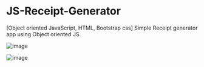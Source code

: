 # JS-Receipt-Generator
[Object oriented JavaScript, HTML, Bootstrap css] Simple Receipt generator app using Object oriented JS.

![image](https://user-images.githubusercontent.com/9462473/57748789-fe2f7200-76f8-11e9-927d-0cd1d8a3c959.png)

![image](https://user-images.githubusercontent.com/9462473/57748884-6e3df800-76f9-11e9-842e-8ec9b86e9c17.png)
